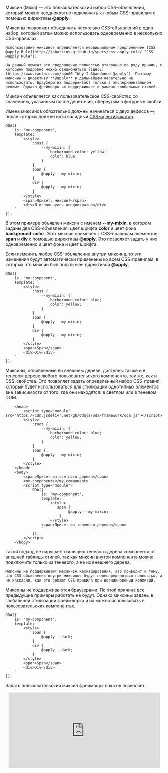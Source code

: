 Миксин (Mixin) — это пользовательский набор CSS-объявлений, который можно неоднократно подключать к любым CSS-правилам с помощью директивы **@apply**.

Миксины позволяют объединить несколько CSS-объявлений в один набор, который затем можно использовать одновременно в нескольких CSS-правилах.

```info_md
Использование миксинов определяется неофициальным предложением [CSS @apply Rule](http://tabatkins.github.io/specs/css-apply-rule/ "CSS @apply Rule").
```

```warning_md
На данный момент это предложение полностью отклонено по ряду причин, с которыми подробно можно ознакомиться [здесь](https://www.xanthir.com/b4o00 "Why I Abandoned @apply"). Поэтому миксины и директиву **@apply** в дальнейшем желательно не использовать. Браузеры их поддерживают только в экспериментальном режиме. Однако фреймворк их поддерживает в рамках глобальных стилей.
```

Миксин объявляется как пользовательское CSS-свойство со значением, указанным после двоеточия, обернутым в фигурные скобки.

Имена миксинов обязательно должны начинаться с двух дефисов **--**, после которых должен идти валидный [CSS-идентификатор](https://drafts.csswg.org/css-syntax-3/#identifier "CSS Syntax Module").

```javascript_run_edit_h=120[my-component.js]
ODA({
    is: 'my-component',
    template: `
        <style>
            :host {
                --my-mixin: {
                    background-color: yellow;
                    color: blue;
                }
            }
            span {
                @apply --my-mixin;
            }
            div {
                @apply --my-mixin;
            }
        </style>
        <span>Привет, миксин!</span>
        <div>Я используюсь неоднократно</div>
    `
});
```

В этом примере объявлен миксин с именем **--my-mixin**, в котором заданы два CSS-объявления: цвет шрифта **color** и цвет фона **background-color**. Этот миксин применен к CSS-правилам элементов **span** и **div** с помощью директивы **@apply**. Это позволяет задать у них одновременно и цвет фона и цвет шрифта.

Если изменить любое CSS-объявление внутри миксина, то эти изменения будут автоматически применены ко всем CSS-правилам, в которых это миксин был подключен директивой **@apply**.

```javascript_run_edit_line[my-component.js]
ODA({
    is: 'my-component',
    template: `
        <style>
            :host {
                --my-mixin: {
                    background-color: blue;
                    color: yellow;
                }
            }
            span {
                @apply --my-mixin;
            }
            div {
                @apply --my-mixin;
            }
        </style>
        <span>Span</span>
        <div>Div</div>
    `
});
```

Миксины, объявленные во внешнем дереве, доступны также и в теневом дереве любого пользовательского компонента, так же, как и CSS-свойства. Это позволяет задать определенный набор CSS-правил, который будет использоваться для стилизации однотипных элементов вне зависимости от того, где они находятся: в светлом или в теневом DOM.

```html_run_edit_line
    <head>
        <script type="module" src="https://cdn.jsdelivr.net/gh/odajs/oda-framework/oda.js"></script>
        <style>
            :root {
                --my-mixin: {
                    background-color: blue;
                    color: yellow;
                }
            }
            span {
                @apply --my-mixin;
            }
        </style>
    </head>
    <body>
        <span>Привет из светлого дерева</span>
        <my-component></my-component>
        <script type="module">
            ODA({
                is: 'my-component',
                template: `
                    <style>
                       span {
                            @apply --my-mixin;
                        }
                    </style>
                <span>Привет из теневого дерева</span>
                `
            });
        </script>
    </body>
```

Такой подход не нарушает изоляцию теневого дерева компонента от внешней таблицы стилей, так как миксин внутри компонента можно подключить только из теневого, а не из внешнего дерева.

```warning_md
Миксины не поддерживают механизм каскадирования. Это приводит к тому, что CSS-объявления внутри миксинов будут переопределяться полностью, а не каскадно, как это делают CSS-правила при возникновении коллизий.
```

Миксины не поддерживаются браузерами. По этой причине все предыдущие примеры работать не будут. Однако миксины заданы в глобальной стилизации фреймворка и их можно использовать в пользовательских компонентах.

```javascript_run_edit_line[my-component.js]
ODA({
    is: 'my-component',
    template: `
        <style>
            span {
                @apply --dark;
            }
            div {
                @apply --dark;
            }
        </style>
        <span>Span</span>
        <div>Div</div>
    `
});
```

Задать пользовательский миксин фреймворк пока не позволяет.

<div style="position:relative;padding-bottom:48%; margin:10px">
    <iframe src="https://www.youtube.com/embed/dDXTbCqGZYU?start=0" frameborder="0" allow="accelerometer; autoplay; encrypted-media; gyroscope; picture-in-picture" allowfullscreen
    	style="position:absolute;width:100%;height:100%;"></iframe>
</div>
